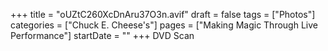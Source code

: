 +++
title = "oUZtC260XcDnAru37O3n.avif"
draft = false
tags = ["Photos"]
categories = ["Chuck E. Cheese's"]
pages = ["Making Magic Through Live Performance"]
startDate = ""
+++
DVD Scan
